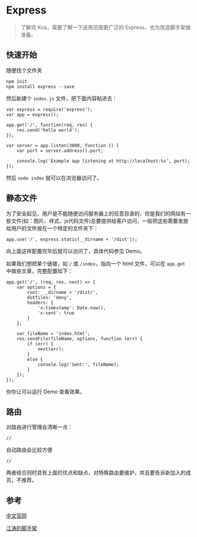 # Express

> 了解完 Koa，需要了解一下适用范围更广泛的 Express，也为改造脚手架做准备。

## 快速开始

随便找个文件夹

    npm init
    npm install express --save

然后新建个 `index.js` 文件，把下面内容粘进去：

    var express = require('express');
    var app = express();

    app.get('/', function(req, res) {
        res.send('hello world');
    });

    var server = app.listen(3000, function () {
        var port = server.address().port;

        console.log('Example app listening at http://localhost:%s', port);
    });

然后 `node index` 就可以在浏览器访问了。

## 静态文件

为了安全起见，用户是不能随便访问服务器上的任意目录的，但是我们的网站有一些文件(如：图片、样式、js代码文件)总要提供给客户访问，一般把这些需要发放给用户的文件放在一个特定的文件夹下：

    app.use('/', express.static(__dirname + '/dist'));

向上面这样配置完毕后就可以访问了，具体代码参见 Demo。

如果我们想把某个链接，如 `/` 或 `/index`，指向一个 html 文件，可以在 `app.get` 中做些文章，完整配置如下：

    app.get('/', (req, res, next) => {
        var options = {
            root: __dirname + '/dist/',
            dotfiles: 'deny',
            headers: {
                'x-timestamp': Date.now(),
                'x-sent': true
            }
        };

        var fileName = 'index.html';
        res.sendFile(fileName, options, function (err) {
            if (err) {
                next(err);
            } 
            else {
                console.log('Sent:', fileName);
            }
        });
    });

你你让可以运行 Demo 查看效果。

## 路由

对路由进行管理会清晰一点：

    // 

自动路由会比较方便

    // 

两者结合同时具有上面的优点和缺点，对特殊路由要维护，并且要告诉新加入的成员，不推荐。

## 参考

[中文官网](http://www.expressjs.com.cn/)

[江涛的脚手架]()